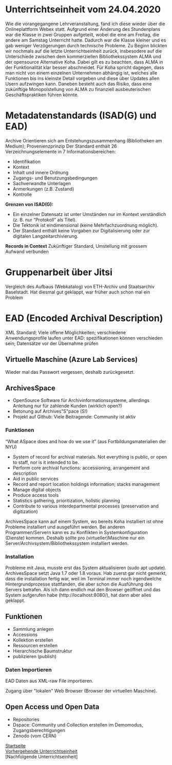 # Unterrichtseinheit vom 24.04.2020

Wie die vorangegangene Lehrveranstaltung, fand ich diese wieder über die Onlineplattform Webex statt. Aufgrund einer Änderung des Stundenplans war die Klasse in zwei Gruppen aufgeteilt, wobei die eine am Freitag, die andere am Samstag Unterricht hatte. Dadurch war die Klasse kleiner und es gab weniger Verzögerungen durch technische Probleme. Zu Beginn blickten wir nochmals auf die letzte Unterrichtseinheit zurück, insbesodere auf die Unterschiede zwischen dem kommerziellen Bibliothekssystem ALMA und der opensource Alternative Koha. Dabei gilt es zu beachten, dass ALMA in der Funktionalität klar besser abschneidet. Für Koha spricht dagegen, dass man nicht von einem einzelnen Unternehmen abhängig ist, welches alle Funktionen bis ins kleinste Detail vorgeben und diese über Updates allen Usern aufzwingen kann. Daneben besteht auch das Risiko, dass eine zukünftige Monopolstellung von ALMA zu finanziell ausbeuterischen Geschäftspraktiken führen könnte.

# Metadatenstandards (ISAD(G) und EAD)  

Archive Orientieren sich am Entstehungszusammenhang (Bibliotheken am Medium); Provenienzprinzip
Der Standard enthält 26 Verzeichnungselemente in 7 Informationsbereichen:

* Identifikation
* Kontext
* Inhalt und innere Ordnung
* Zugangs- und Benutzungsbedingungen
* Sachverwandte Unterlagen
* Anmerkungen (z.B. Zustand)
* Kontrolle

**Grenzen von ISAD(G):**

* Ein einzelner Datensatz ist unter Umständen nur im Kontext verständlich (z. B. nur “Protokoll” als Titel).
* Die Tektonik ist eindimensional (keine Mehrfachzuordnung möglich).
* Der Standard enthält keine Vorgaben zur Digitalisierung oder zur digitalen Langzeitarchivierung.

**Records in Context**
Zukünftiger Standard, Umstellung mit grossem Aufwand verbunden

# Gruppenarbeit über Jitsi
Vergleich des Aufbaus (Webkatalog) von ETH-Archiv und Staatsarchiv Baselstadt. Hat diesmal gut geklappt, war früher auch schon mal ein Problem

# EAD (Encoded Archival Description)

XML Standard; Viele offene Möglichkeiten; verschiedene Anwendungsprofile laufen unter EAD: spezifikationen können verschieden sein; Datensätze vor der Übernahme prüfen

## Virtuelle Maschine (Azure Lab Services)

Wieder mal das Passwort vergessen, deshalb zurückgesetzt.

## ArchivesSpace

* OpenSource Software für Archivinformationssysteme, allerdings Anleitung nur für zahlende Kunden (wirklich open?)
* Betonung auf Archives"S"pace (S!)
* Projekt auf Github: Viele Beitragende: Community ist aktiv

### Funktionen

“What ASpace does and how do we use it” (aus Fortbildungsmaterialien der NYU)

* System of record for archival materials. Not everything is public, or open to staff, nor is it intended to be.
* Perform core archival functions: accessioning, arrangement and description
* Aid in public services
* Record and report location holdings information; stacks management
* Manage digital objects
* Produce access tools
* Statistics gathering, prioritization, holistic planning
* Contribute to various interdepartmental processes (preservation and digitization)

ArchivesSpace kann auf einem System, wo bereits Koha installiert ist ohne Probleme installiert und ausgeführt werden. Bei anderen Programmen/Servern kann es zu Konflikten in Systemkonfiguration (Dienste) kommen. Deshalb sollte pro (virtueller)Maschine nur ein Server/Archivsystem/Bibliothekssystem installiert werden.

### Installation

Probleme mit Java, musste erst das System aktualisieren (sudo apt update). ArchivesSpace setzt Java 1.7 oder 1.8 voraus. Hab zuerst gar nicht gemerkt, dass die installation fertig war, weil im Terminal immer noch irgendwelche Hintergrundprozesse stattfanden, die aber schon die Ausführung des Servers betrafen. Als ich dann endlich mal den Browser geöffnet und das System aufgerufen habe (http://localhost:8080/), hat dann aber alles geklappt.

## Funktionen

* Sammlung anlegen
* Accessions
* Kollektion erstellen
* Ressourcen erstellen
* Hierarchische Baumstruktur
* publizieren (publish)

### Daten Importieren

EAD Daten aus XML-raw File importieren.

Zugang über "lokalen" Web Browser (Browser der virtuellen Maschine).

## Open Access und Open Data

* Repositories
* Dspace: Community und Collection erstellen im Demomodus, Zugangsberechtigungen
* Zenodo (vom CERN)

[Startseite](https://michaelmathys.github.io/BAIN/Lerntagebuch)  
[Vorhergehende Unterrichtseinheit](https://michaelmathys.github.io/BAIN/03042020)  
[Nachfolgende Unterrichtseinheit]
